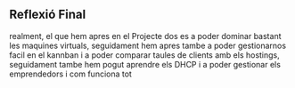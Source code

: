 ## Reflexió Final

realment, el que hem apres en el Projecte dos es a poder dominar bastant les maquines virtuals, seguidament hem apres tambe a poder gestionarnos facil en el kannban i a poder comparar taules de clients amb els hostings, seguidament tambe hem pogut aprendre els DHCP i a poder gestionar els emprendedors i com funciona tot
